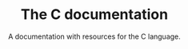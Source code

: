 <p align="center">
  <!-- Your logo -->
</p>

<h1 align="center">The C documentation</h1>

<p align="center">A documentation with resources for the C language.</p>
